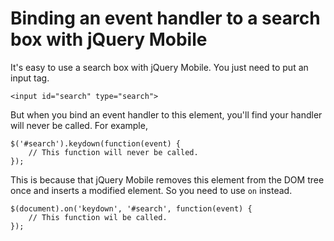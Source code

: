 # Binding an event handler to a search box with jQuery Mobile

It's easy to use a search box with jQuery Mobile. You just need to put an input tag.

    <input id="search" type="search">

But when you bind an event handler to this element, you'll find your handler will never be called. For example,

    $('#search').keydown(function(event) {
        // This function will never be called.
    });

This is because that jQuery Mobile removes this element from the DOM tree once and inserts a modified element. So you need to use `on` instead.

    $(document).on('keydown', '#search', function(event) {
        // This function wil be called.
    });
